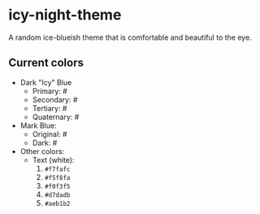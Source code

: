 # icy-night-theme
A random ice-blueish theme that is comfortable and beautiful to the eye.

## Current colors

+ Dark "Icy" Blue
  + Primary: #
  + Secondary: #
  + Tertiary: #
  + Quaternary: #
+ Mark Blue:
  + Original: #
  + Dark: #
+ Other colors:
  + Text (white):
    1. `#f7fafc`
    2. `#f5f8fa`
    3. `#f0f3f5`
    4. `#d7dadb`
    5. `#aeb1b2`
